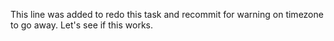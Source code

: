This line was added to redo this task and recommit for warning on timezone to go away. Let's see if this works.